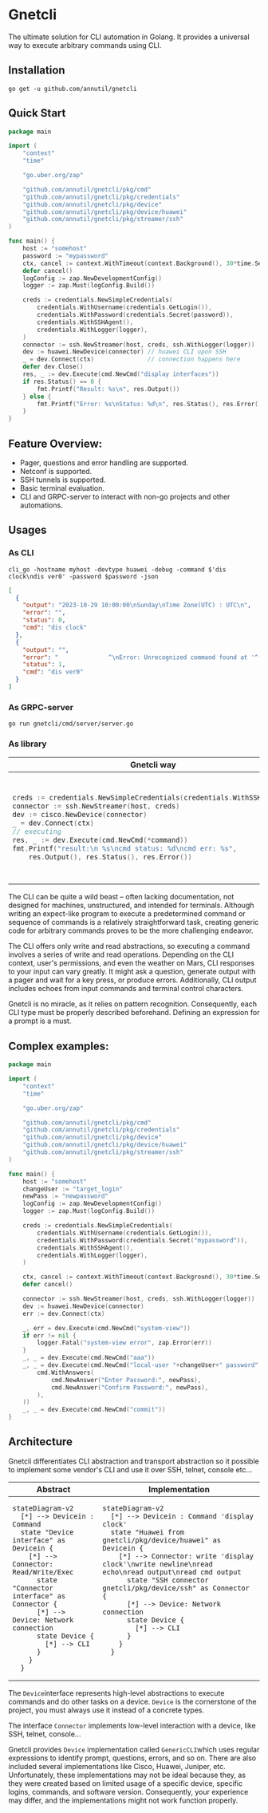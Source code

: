 Gnetcli
======
The ultimate solution for CLI automation in Golang. It provides a universal way to execute arbitrary commands using CLI.

## Installation

`go get -u github.com/annutil/gnetcli`

## Quick Start

```go
package main

import (
	"context"
	"time"

	"go.uber.org/zap"

	"github.com/annutil/gnetcli/pkg/cmd"
	"github.com/annutil/gnetcli/pkg/credentials"
	"github.com/annutil/gnetcli/pkg/device"
	"github.com/annutil/gnetcli/pkg/device/huawei"
	"github.com/annutil/gnetcli/pkg/streamer/ssh"
)

func main() {
	host := "somehost"
	password := "mypassword"
	ctx, cancel := context.WithTimeout(context.Background(), 30*time.Second)
	defer cancel()
	logConfig := zap.NewDevelopmentConfig()
	logger := zap.Must(logConfig.Build())

	creds := credentials.NewSimpleCredentials(
		credentials.WithUsername(credentials.GetLogin()),
		credentials.WithPassword(credentials.Secret(password)),
		credentials.WithSSHAgent(),
		credentials.WithLogger(logger),
	)
	connector := ssh.NewStreamer(host, creds, ssh.WithLogger(logger))
	dev := huawei.NewDevice(connector) // huawei CLI upon SSH
	_ = dev.Connect(ctx)               // connection happens here
	defer dev.Close()
	res, _ := dev.Execute(cmd.NewCmd("display interfaces"))
	if res.Status() == 0 {
		fmt.Printf("Result: %s\n", res.Output())
	} else {
		fmt.Printf("Error: %s\nStatus: %d\n", res.Status(), res.Error())
	}
}
```

## Feature Overview:
- Pager, questions and error handling are supported. 
- Netconf is supported.
- SSH tunnels is supported.
- Basic terminal evaluation.
- CLI and GRPC-server to interact with non-go projects and other automations.

## Usages

### As CLI

```shell
cli_go -hostname myhost -devtype huawei -debug -command $'dis clock\ndis ver0' -password $password -json
```

```json
[
  {
    "output": "2023-10-29 10:00:00\nSunday\nTime Zone(UTC) : UTC\n",
    "error": "",
    "status": 0,
    "cmd": "dis clock"
  },
  {
    "output": "",
    "error": "              ^\nError: Unrecognized command found at '^' position.\n",
    "status": 1,
    "cmd": "dis ver0"
  }
]
```

### As GRPC-server
```shell
go run gnetcli/cmd/server/server.go 
```

### As library

<table>
<thead>
  <tr>
    <th>Gnetcli way</th>
    <th>Expect way</th>
  </tr>
</thead>
<tbody><tr>
<td>

```go
creds := credentials.NewSimpleCredentials(credentials.WithSSHAgent())
connector := ssh.NewStreamer(host, creds)
dev := cisco.NewDevice(connector)
_ = dev.Connect(ctx)
// executing
res, _ := dev.Execute(cmd.NewCmd(*command))
fmt.Printf("result:\n %s\ncmd status: %d\ncmd err: %s", 
	res.Output(), res.Status(), res.Error())
```

</td>
<td>

```go
sshClt, err := ssh.Dial("tcp", host, &ssh.ClientConfig{
  User:            user,
  Auth:            []ssh.AuthMethod{ssh.PublicKeys()},
})
e, _, err := expect.SpawnSSH(sshClt, timeout)
// executing
e.Expect(promptRE, timeout)
e.Send(cmd1 + "\n")
e.Expect(regexp.MustCompile(cmd1+"\r\n"), timeout) // drop cmd echo
res, _, _ := e.Expect(promptRE, timeout)
fmt.Printf("result:\n %s\n", res) // res contains prompt
```

</td>
</tr></tbody></table>

The CLI can be quite a wild beast – often lacking documentation, not designed for machines, unstructured, and intended for terminals. Although writing an expect-like program to execute a predetermined command or sequence of commands is a relatively straightforward task, creating generic code for arbitrary commands proves to be the more challenging endeavor.


The CLI offers only write and read abstractions, so executing a command involves a series of write and read operations. Depending on the CLI context, user's permissions, and even the weather on Mars, CLI responses to your input can vary greatly. It might ask a question, generate output with a pager and wait for a key press, or produce errors. Additionally, CLI output includes echoes from input commands and terminal control characters.


Gnetcli is no miracle, as it relies on pattern recognition. Consequently, each CLI type must be properly described beforehand. Defining an expression for a prompt is a must.


## Complex examples:
```go
package main

import (
	"context"
	"time"

	"go.uber.org/zap"

	"github.com/annutil/gnetcli/pkg/cmd"
	"github.com/annutil/gnetcli/pkg/credentials"
	"github.com/annutil/gnetcli/pkg/device"
	"github.com/annutil/gnetcli/pkg/device/huawei"
	"github.com/annutil/gnetcli/pkg/streamer/ssh"
)

func main() {
	host := "somehost"
	changeUser := "target_login"
	newPass := "newpassword"
	logConfig := zap.NewDevelopmentConfig()
	logger := zap.Must(logConfig.Build())

	creds := credentials.NewSimpleCredentials(
		credentials.WithUsername(credentials.GetLogin()),
		credentials.WithPassword(credentials.Secret("mypassword")),
		credentials.WithSSHAgent(),
		credentials.WithLogger(logger),
	)

	ctx, cancel := context.WithTimeout(context.Background(), 30*time.Second)
	defer cancel()

	connector := ssh.NewStreamer(host, creds, ssh.WithLogger(logger))
	dev := huawei.NewDevice(connector)
	err := dev.Connect(ctx)

	_, err = dev.Execute(cmd.NewCmd("system-view"))
	if err != nil {
		logger.Fatal("system-view error", zap.Error(err))
	}
	_, _ = dev.Execute(cmd.NewCmd("aaa"))
	_, _ = dev.Execute(cmd.NewCmd("local-user "+changeUser+" password",
		cmd.WithAnswers(
			cmd.NewAnswer("Enter Password:", newPass),
			cmd.NewAnswer("Confirm Password:", newPass),
		),
	))
	_, _ = dev.Execute(cmd.NewCmd("commit"))
}
```

## Architecture

Gnetcli differentiates CLI abstraction and transport abstraction so it possible to implement some vendor's CLI and use it over SSH, telnet, console etc...

<table>
<thead>
  <tr>
    <th>Abstract</th>
    <th>Implementation</th>
  </tr>
</thead>
<tbody><tr style="vertical-align: top;">
<td>

```mermaid
stateDiagram-v2
  [*] --> Devicein : Command
  state "Device interface" as Devicein {
    [*] --> Connector: Read/Write/Exec
      state "Connector interface" as Connector {
      [*] --> Device: Network connection
      state Device {
        [*] --> CLI
      } 
    }
  }
```

</td>
<td>

```mermaid
stateDiagram-v2
  [*] --> Devicein : Command 'display clock'
  state "Huawei from gnetcli/pkg/device/huawei" as Devicein {
    [*] --> Connector: write 'display clock'\nwrite newline\nread echo\nread output\nread cmd output
      state "SSH connector gnetcli/pkg/device/ssh" as Connector {
      [*] --> Device: Network connection
      state Device {
        [*] --> CLI
      } 
    }
  }
```

</td>
</tr></tbody></table>

The `Device`interface represents high-level abstractions to execute commands and do other tasks on a device.
`Device` is the cornerstone of the project, you must always use it instead of a concrete types. 

The interface `Connector` implements low-level interaction with a device, like SSH, telnet, console...

Gnetcli provides `Device` implementation called `GenericCLI`which uses regular expressions to identify prompt, questions, errors, and so on.
There are also included several implementations like Cisco, Huawei, Juniper, etc.
Unfortunately, these implementations may not be ideal because they, as they were created based on limited usage of a specific device, specific logins, commands, and software version.
Consequently, your experience may differ, and the implementations might not work function properly.
